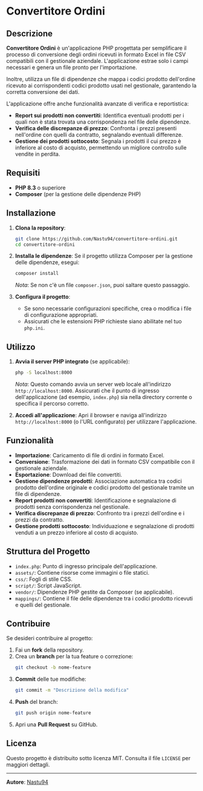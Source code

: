 # Convertitore Ordini

## Descrizione

**Convertitore Ordini** è un'applicazione PHP progettata per semplificare il processo di conversione degli ordini ricevuti in formato Excel in file CSV compatibili con il gestionale aziendale. L'applicazione estrae solo i campi necessari e genera un file pronto per l'importazione.

Inoltre, utilizza un file di dipendenze che mappa i codici prodotto dell'ordine ricevuto ai corrispondenti codici prodotto usati nel gestionale, garantendo la corretta conversione dei dati.

L'applicazione offre anche funzionalità avanzate di verifica e reportistica:
- **Report sui prodotti non convertiti**: Identifica eventuali prodotti per i quali non è stata trovata una corrispondenza nel file delle dipendenze.
- **Verifica delle discrepanze di prezzo**: Confronta i prezzi presenti nell'ordine con quelli da contratto, segnalando eventuali differenze.
- **Gestione dei prodotti sottocosto**: Segnala i prodotti il cui prezzo è inferiore al costo di acquisto, permettendo un migliore controllo sulle vendite in perdita.

## Requisiti

- **PHP 8.3** o superiore
- **Composer** (per la gestione delle dipendenze PHP)

## Installazione

1. **Clona la repository**:

   ```sh
   git clone https://github.com/Nastu94/convertitore-ordini.git
   cd convertitore-ordini
   ```

2. **Installa le dipendenze**: Se il progetto utilizza Composer per la gestione delle dipendenze, esegui:

   ```sh
   composer install
   ```

   *Nota*: Se non c'è un file `composer.json`, puoi saltare questo passaggio.

3. **Configura il progetto**:

   - Se sono necessarie configurazioni specifiche, crea o modifica i file di configurazione appropriati.
   - Assicurati che le estensioni PHP richieste siano abilitate nel tuo `php.ini`.

## Utilizzo

1. **Avvia il server PHP integrato** (se applicabile):

   ```sh
   php -S localhost:8000
   ```

   *Nota*: Questo comando avvia un server web locale all'indirizzo `http://localhost:8000`. Assicurati che il punto di ingresso dell'applicazione (ad esempio, `index.php`) sia nella directory corrente o specifica il percorso corretto.

2. **Accedi all'applicazione**: Apri il browser e naviga all'indirizzo `http://localhost:8000` (o l'URL configurato) per utilizzare l'applicazione.

## Funzionalità

- **Importazione**: Caricamento di file di ordini in formato Excel.
- **Conversione**: Trasformazione dei dati in formato CSV compatibile con il gestionale aziendale.
- **Esportazione**: Download dei file convertiti.
- **Gestione dipendenze prodotti**: Associazione automatica tra codici prodotto dell'ordine originale e codici prodotto del gestionale tramite un file di dipendenze.
- **Report prodotti non convertiti**: Identificazione e segnalazione di prodotti senza corrispondenza nel gestionale.
- **Verifica discrepanze di prezzo**: Confronto tra i prezzi dell'ordine e i prezzi da contratto.
- **Gestione prodotti sottocosto**: Individuazione e segnalazione di prodotti venduti a un prezzo inferiore al costo di acquisto.

## Struttura del Progetto

- `index.php`: Punto di ingresso principale dell'applicazione.
- `assets/`: Contiene risorse come immagini o file statici.
- `css/`: Fogli di stile CSS.
- `script/`: Script JavaScript.
- `vendor/`: Dipendenze PHP gestite da Composer (se applicabile).
- `mappings/`: Contiene il file delle dipendenze tra i codici prodotto ricevuti e quelli del gestionale.

## Contribuire

Se desideri contribuire al progetto:

1. Fai un **fork** della repository.
2. Crea un **branch** per la tua feature o correzione:
   ```sh
   git checkout -b nome-feature
   ```
3. **Commit** delle tue modifiche:
   ```sh
   git commit -m "Descrizione della modifica"
   ```
4. **Push** del branch:
   ```sh
   git push origin nome-feature
   ```
5. Apri una **Pull Request** su GitHub.

## Licenza

Questo progetto è distribuito sotto licenza MIT. Consulta il file `LICENSE` per maggiori dettagli.

---

**Autore**: [Nastu94](https://github.com/Nastu94)


